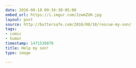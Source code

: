 ```yaml
---
date: 2016-08-18 09:34:30-05:00
embed_url: https://i.imgur.com/2zwmZUH.jpg
layout: post
source: http://buttersafe.com/2016/08/18/rescue-my-son/
tags:
- comic
- humor
timestamp: 1471530870
title: Help my son!
type: image

---
```

